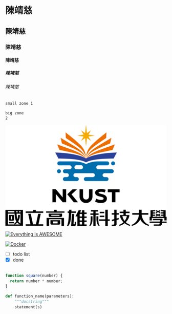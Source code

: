 # 陳靖慈
## 陳靖慈
### 陳靖慈
#### 陳靖慈
##### 陳靖慈
###### 陳靖慈

`
small zone
1
`

```
big zone
2
```

![NKFUST](nkust.png "第一科大")

[![Everything Is AWESOME](https://img.youtube.com/vi/StTqXEQ2l-Y/0.jpg)](https://www.youtube.com/watch?v=StTqXEQ2l-Y "Everything Is AWESOME")

[![Docker](https://img.youtube.com/vi/sSm2dRarhPo/0.jpg)](https://www.youtube.com/watch?v=sSm2dRarhPo "Teating Docker")

- [ ] todo list
- [x] done

```js

function square(number) {
  return number * number;
}

```

```py
def function_name(parameters):
	"""docstring"""
	statement(s)
```
